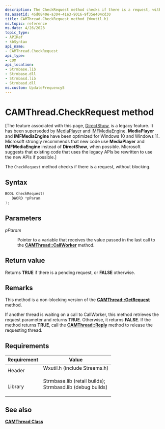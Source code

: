 ```yaml
---
description: The CheckRequest method checks if there is a request, without blocking.
ms.assetid: 46d0840e-a304-41e3-9016-9f35e404cd30
title: CAMThread.CheckRequest method (Wxutil.h)
ms.topic: reference
ms.date: 4/26/2023
topic_type: 
- APIRef
- kbSyntax
api_name: 
- CAMThread.CheckRequest
api_type: 
- COM
api_location: 
- Strmbase.lib
- Strmbase.dll
- Strmbasd.lib
- Strmbasd.dll
ms.custom: UpdateFrequency5
---
```


# CAMThread.CheckRequest method

\[The feature associated with this page, [DirectShow](/windows/win32/directshow/directshow), is a legacy feature. It has been superseded by [MediaPlayer](/uwp/api/Windows.Media.Playback.MediaPlayer) and [IMFMediaEngine](/windows/win32/api/mfmediaengine/nn-mfmediaengine-imfmediaengine). **MediaPlayer** and **IMFMediaEngine** have been optimized for Windows 10 and Windows 11. Microsoft strongly recommends that new code use **MediaPlayer** and **IMFMediaEngine** instead of **DirectShow**, when possible. Microsoft suggests that existing code that uses the legacy APIs be rewritten to use the new APIs if possible.\]

The `CheckRequest` method checks if there is a request, without blocking.

## Syntax


```C++
BOOL CheckRequest(
   DWORD *pParam
);
```



## Parameters

<dl> <dt>

*pParam* 
</dt> <dd>

Pointer to a variable that receives the value passed in the last call to the [**CAMThread::CallWorker**](camthread-callworker.md) method.

</dd> </dl>

## Return value

Returns **TRUE** if there is a pending request, or **FALSE** otherwise.

## Remarks

This method is a non-blocking version of the [**CAMThread::GetRequest**](camthread-getrequest.md) method.

If another thread is waiting on a call to CallWorker, this method retrieves the request parameter and returns **TRUE**. Otherwise, it returns **FALSE**. If the method returns **TRUE**, call the [**CAMThread::Reply**](camthread-reply.md) method to release the requesting thread.

## Requirements



| Requirement | Value |
|--------------------|--------------------------------------------------------------------------------------------------------------------------------------------------------------------------------------------|
| Header<br/>  | <dl> <dt>Wxutil.h (include Streams.h)</dt> </dl>                                                                                    |
| Library<br/> | <dl> <dt>Strmbase.lib (retail builds); </dt> <dt>Strmbasd.lib (debug builds)</dt> </dl> |



## See also

<dl> <dt>

[**CAMThread Class**](camthread.md)
</dt> </dl>

 

 




